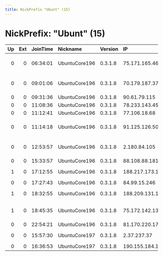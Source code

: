 ```yaml
---
title: NickPrefix "Ubunt" (15)
---
```


# NickPrefix: "Ubunt" (15)

|   Up |   Ext | JoinTime   | Nickname      | Version   | IP              | AS                                 | CC   |   ORp |   Dirp | OS    | Contact   |   eFamMembers |
|-----:|------:|:-----------|:--------------|:----------|:----------------|:-----------------------------------|:-----|------:|-------:|:------|:----------|--------------:|
|    0 |     0 | 06:34:01   | UbuntuCore196 | 0.3.1.8   | 75.171.165.46   | Qwest Communications Company, LLC  | us   | 36075 |      0 | Linux | None      |             1 |
|    0 |     0 | 09:01:06   | UbuntuCore196 | 0.3.1.8   | 70.179.187.37   | Cox Communications Inc.            | us   | 43815 |      0 | Linux | None      |             1 |
|    0 |     0 | 09:31:36   | UbuntuCore196 | 0.3.1.8   | 90.61.79.115    | Orange                             | fr   | 32823 |      0 | Linux | None      |             1 |
|    0 |     0 | 11:08:36   | UbuntuCore196 | 0.3.1.8   | 78.233.143.45   | Free SAS                           | fr   | 46294 |      0 | Linux | None      |             1 |
|    0 |     0 | 11:12:41   | UbuntuCore196 | 0.3.1.8   | 77.106.18.68    | PJSC Rostelecom                    | ru   | 45311 |      0 | Linux | None      |             1 |
|    0 |     0 | 11:14:18   | UbuntuCore196 | 0.3.1.8   | 91.125.126.50   | British Telecommunications PLC     | gb   | 36383 |      0 | Linux | None      |             1 |
|    0 |     0 | 12:53:57   | UbuntuCore196 | 0.3.1.8   | 2.180.84.105    | Information Technology Company ITC | ir   | 43159 |      0 | Linux | None      |             1 |
|    0 |     0 | 15:33:57   | UbuntuCore196 | 0.3.1.8   | 88.108.88.181   | Tiscali UK Limited                 | gb   | 38725 |      0 | Linux | None      |             1 |
|    1 |     0 | 17:12:55   | UbuntuCore196 | 0.3.1.8   | 188.217.173.184 | Vodafone Italia S.p.A.             | it   | 40647 |      0 | Linux | None      |             1 |
|    0 |     0 | 17:27:43   | UbuntuCore196 | 0.3.1.8   | 84.99.15.246    | SFR                                | fr   | 38199 |      0 | Linux | None      |             1 |
|    1 |     0 | 18:32:55   | UbuntuCore196 | 0.3.1.8   | 188.209.131.110 | Didehban Net Company PJS           | ir   | 37447 |      0 | Linux | None      |             1 |
|    1 |     0 | 18:45:35   | UbuntuCore196 | 0.3.1.8   | 75.172.142.13   | Qwest Communications Company, LLC  | us   | 42785 |      0 | Linux | None      |             1 |
|    0 |     0 | 22:54:21   | UbuntuCore196 | 0.3.1.8   | 81.170.220.175  | Bahnhof Internet AB                | se   | 33493 |      0 | Linux | None      |             1 |
|    0 |     0 | 15:57:30   | UbuntuCore197 | 0.3.1.8   | 2.37.237.37     | Vodafone Italia S.p.A.             | it   | 46759 |      0 | Linux | None      |             1 |
|    0 |     0 | 16:36:53   | UbuntuCore197 | 0.3.1.8   | 190.155.184.161 | Satnet                             | ec   | 45423 |      0 | Linux | None      |             1 |
